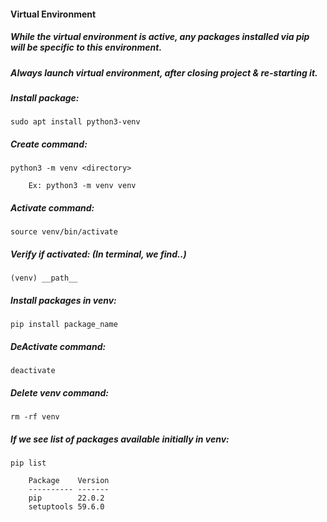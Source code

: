 #### Virtual Environment

##### While the *virtual environment* is active, any packages installed via pip will be specific to this environment.

##### Always launch virtual environment, after closing project & re-starting it.

##### Install package:

    sudo apt install python3-venv

##### Create command:

    python3 -m venv <directory>

        Ex: python3 -m venv venv

##### Activate command:

    source venv/bin/activate

##### Verify if activated: (In terminal, we find..)

    (venv) __path__

##### Install packages in venv:

    pip install package_name

##### DeActivate command:

    deactivate

##### Delete venv command:

    rm -rf venv

##### If we see list of packages available initially in venv:

    pip list

        Package    Version
        ---------- -------
        pip        22.0.2
        setuptools 59.6.0

##### 
